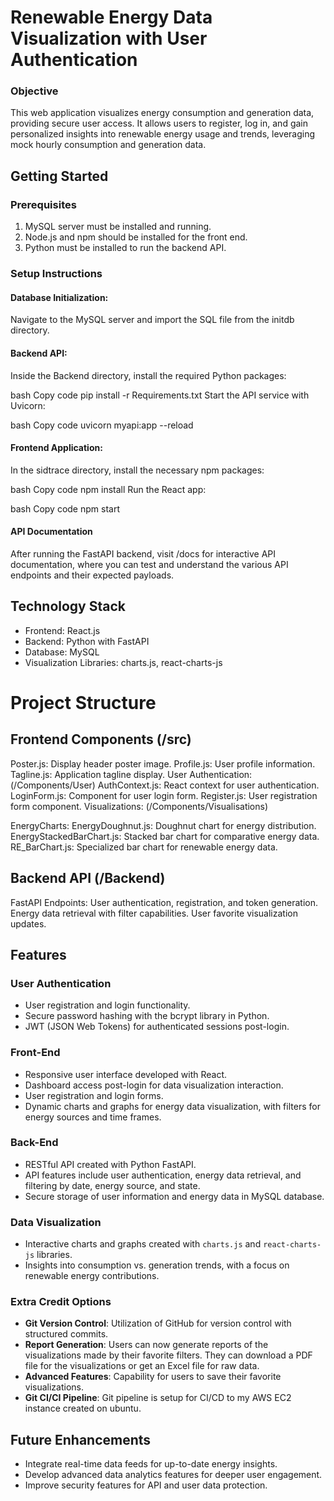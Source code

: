 # Renewable Energy Data Visualization with User Authentication

### Objective

This web application visualizes energy consumption and generation data, providing secure user access. It allows users to register, log in, and gain personalized insights into renewable energy usage and trends, leveraging mock hourly consumption and generation data.

## Getting Started

### Prerequisites

1. MySQL server must be installed and running.
2. Node.js and npm should be installed for the front end.
3. Python must be installed to run the backend API.

### Setup Instructions

#### Database Initialization:

Navigate to the MySQL server and import the SQL file from the initdb directory.

#### Backend API:

Inside the Backend directory, install the required Python packages:

bash
Copy code
pip install -r Requirements.txt
Start the API service with Uvicorn:

bash
Copy code
uvicorn myapi:app --reload

#### Frontend Application:

In the sidtrace directory, install the necessary npm packages:

bash
Copy code
npm install
Run the React app:

bash
Copy code
npm start

#### API Documentation

After running the FastAPI backend, visit /docs for interactive API documentation, where you can test and understand the various API endpoints and their expected payloads.

## Technology Stack

- Frontend: React.js
- Backend: Python with FastAPI
- Database: MySQL
- Visualization Libraries: charts.js, react-charts-js

# Project Structure

## Frontend Components (/src)

Poster.js: Display header poster image.
Profile.js: User profile information.
Tagline.js: Application tagline display.
User Authentication: (/Components/User)
AuthContext.js: React context for user authentication.
LoginForm.js: Component for user login form.
Register.js: User registration form component.
Visualizations: (/Components/Visualisations)

EnergyCharts:
EnergyDoughnut.js: Doughnut chart for energy distribution.
EnergyStackedBarChart.js: Stacked bar chart for comparative energy data.
RE_BarChart.js: Specialized bar chart for renewable energy data.

## Backend API (/Backend)

FastAPI Endpoints:
User authentication, registration, and token generation.
Energy data retrieval with filter capabilities.
User favorite visualization updates.

## Features

### User Authentication

- User registration and login functionality.
- Secure password hashing with the bcrypt library in Python.
- JWT (JSON Web Tokens) for authenticated sessions post-login.

### Front-End

- Responsive user interface developed with React.
- Dashboard access post-login for data visualization interaction.
- User registration and login forms.
- Dynamic charts and graphs for energy data visualization, with filters for energy sources and time frames.

### Back-End

- RESTful API created with Python FastAPI.
- API features include user authentication, energy data retrieval, and filtering by date, energy source, and state.
- Secure storage of user information and energy data in MySQL database.

### Data Visualization

- Interactive charts and graphs created with `charts.js` and `react-charts-js` libraries.
- Insights into consumption vs. generation trends, with a focus on renewable energy contributions.

### Extra Credit Options

- **Git Version Control**: Utilization of GitHub for version control with structured commits.
- **Report Generation**: Users can now generate reports of the visualizations made by their favorite filters. They can download a PDF file for the visualizations or get an Excel file for raw data.
- **Advanced Features**: Capability for users to save their favorite visualizations.
- **Git CI/CI Pipeline**: Git pipeline is setup for CI/CD to my AWS EC2 instance created on ubuntu.

## Future Enhancements

- Integrate real-time data feeds for up-to-date energy insights.
- Develop advanced data analytics features for deeper user engagement.
- Improve security features for API and user data protection.
